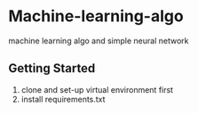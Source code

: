 # Machine-learning-algo
machine learning algo and simple neural network 


## Getting Started

1. clone and set-up virtual environment first
3. install requirements.txt
    ```bash  pip install -r requirements.txt 
